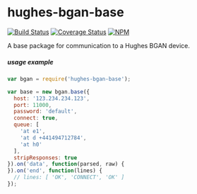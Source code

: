 # hughes-bgan-base

[![Build Status](https://travis-ci.org/io-digital/hughes-bgan-base.svg)](https://travis-ci.org/io-digital/hughes-bgan-base)
[![Coverage Status](https://coveralls.io/repos/io-digital/hughes-bgan-base/badge.svg)](https://coveralls.io/r/io-digital/hughes-bgan-base)
[![NPM](https://nodei.co/npm/hughes-bgan-base.png?mini=true)](https://nodei.co/npm/hughes-bgan-base/)

A base package for communication to a Hughes BGAN device.

##### usage example

```javascript
var bgan = require('hughes-bgan-base');

var base = new bgan.base({
  host: '123.234.234.123',
  port: 11000,
  password: 'default',
  connect: true,
  queue: [
    'at e1',
    'at d +441494712784',
    'at h0'
  ],
  stripResponses: true
}).on('data', function(parsed, raw) {
}).on('end', function(lines) {
  // lines: [ 'OK', 'CONNECT', 'OK' ]
});
```
